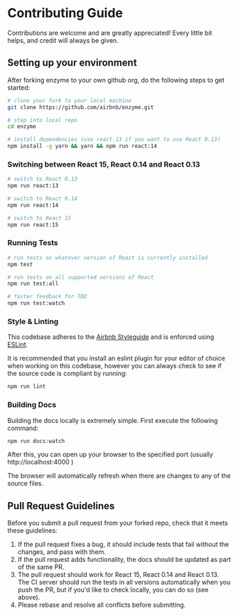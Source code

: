# Contributing Guide

Contributions are welcome and are greatly appreciated! Every little bit helps, and credit will
always be given.




## Setting up your environment

After forking enzyme to your own github org, do the following steps to get started:

```bash
# clone your fork to your local machine
git clone https://github.com/airbnb/enzyme.git

# step into local repo
cd enzyme

# install dependencies (use react:13 if you want to use React 0.13)
npm install -g yarn && yarn && npm run react:14
```


### Switching between React 15, React 0.14 and React 0.13

```bash
# switch to React 0.13
npm run react:13
```

```bash
# switch to React 0.14
npm run react:14
```

```bash
# switch to React 15
npm run react:15
```


### Running Tests

```bash
# run tests on whatever version of React is currently installed
npm test
```

```bash
# run tests on all supported versions of React
npm run test:all
```

```bash
# faster feedback for TDD
npm run test:watch
```

### Style & Linting

This codebase adheres to the [Airbnb Styleguide](https://github.com/airbnb/javascript) and is
enforced using [ESLint](http://eslint.org/).

It is recommended that you install an eslint plugin for your editor of choice when working on this
codebase, however you can always check to see if the source code is compliant by running:

```bash
npm run lint
```


### Building Docs

Building the docs locally is extremely simple. First execute the following command:

```bash
npm run docs:watch
```

After this, you can open up your browser to the specified port (usually http://localhost:4000 )

The browser will automatically refresh when there are changes to any of the source files.



## Pull Request Guidelines

Before you submit a pull request from your forked repo, check that it meets these guidelines:

1. If the pull request fixes a bug, it should include tests that fail without the changes, and pass
with them.
1. If the pull request adds functionality, the docs should be updated as part of the same PR.
1. The pull request should work for React 15, React 0.14 and React 0.13. The CI server should run the
tests in all versions automatically when you push the PR, but if you'd like to check locally, you
can do so (see above).
1. Please rebase and resolve all conflicts before submitting.
